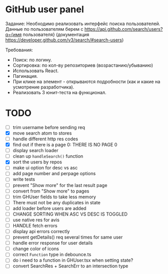 # GitHub user panel

Задание:
Необходимо реализовать интерфейс поиска пользователей.
Данные по пользователям берем с https://api.github.com/search/users?q={имя пользователя} (документация https://developer.github.com/v3/search/#search-users)

Требования:
- Поиск: по логину.
- Сортировка: по кол-ву репозиториев (возрастанию/убыванию)
- Использовать React.
- Пагинация.
- При клике на элемент - открываются подробности (как и какие на усмотрение разработчика).
- Реализовать 3 юнит-теста на функционал. 

# TODO
- [ ] trim username before sending req
- [x] move search atom to stores
- [ ] handle different http res codes
- [x] find out if there is a page 0: THERE IS NO PAGE 0
- [ ] display search loader
- [ ] clean up `handleSearch()` function
- [x] sort the users by repos
- [ ] make ui option for desc vs asc
- [ ] add page number and perpage options
- [ ] write tests
- [ ] prevent "Show more" for the last result page
- [ ] convert from "Show more" to pages
- [ ] trim GHUser fields to take less memory
- [ ] There must not be any duplicates in state
- [ ] add loader before users are added
- [ ] CHANGE SORTING WHEN ASC VS DESC IS TOGGLED
- [ ] use native res for avis
- [ ] HANDLE fetch errors
- [ ] display api errors correctly
- [ ] prevent getDetails() req several times for same user
- [ ] handle error response for user details
- [ ] change color of icons
- [ ] correct `Function` type in debounce.ts
- [ ] do i need to a function in GHUser.tsx when setting state?
- [ ] convert SearchRes + SearchErr to an intersection type